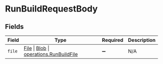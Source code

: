 # RunBuildRequestBody


## Fields

| Field                                                                                                                                                                                              | Type                                                                                                                                                                                               | Required                                                                                                                                                                                           | Description                                                                                                                                                                                        |
| -------------------------------------------------------------------------------------------------------------------------------------------------------------------------------------------------- | -------------------------------------------------------------------------------------------------------------------------------------------------------------------------------------------------- | -------------------------------------------------------------------------------------------------------------------------------------------------------------------------------------------------- | -------------------------------------------------------------------------------------------------------------------------------------------------------------------------------------------------- |
| `file`                                                                                                                                                                                             | [File](https://developer.mozilla.org/en-US/docs/Web/API/File) \| [Blob](https://developer.mozilla.org/en-US/docs/Web/API/Blob) \| [operations.RunBuildFile](../../models/operations/runbuildfile.md) | :heavy_minus_sign:                                                                                                                                                                                 | N/A                                                                                                                                                                                                |